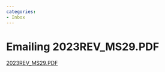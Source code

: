 ```yaml
---
categories:
- Inbox
---
```

# Emailing 2023REV\_MS29.PDF

[2023REV\_MS29.PDF](../files/fea99ec4-8d94-41c5-9242-8ef9b9784116.PDF)